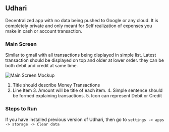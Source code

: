 ## Udhari  ##

Decentralized app with no data being pushed to Google or any cloud. It is completely private and only meant for Self realization of expenses you make in cash or account transaction.



### Main Screen ###
Similar to gmail with all transactions being displayed in simple list. Latest transaction should be displayed on top and older at lower order. they can be both debit and credit at same time.

![Main Screen Mockup](https://drive.google.com/open?id=0ByIuJAQs0IJHXzdhbUdGaDl3Wnc)

1. Title should describe Money Transactions
2. Line Item
	3. Amount will be title of each item.
	4. Simple sentence should be formed explaining transactions.
	5. Icon can represent Debit or Credit

### Steps to Run ###
If you have installed previous version of Udhari, then go to `settings -> apps -> storage -> Clear data`
